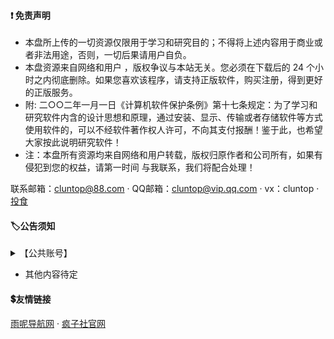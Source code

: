 #### ❗ 免责声明

- 本盘所上传的一切资源仅限用于学习和研究目的；不得将上述内容用于商业或者非法用途，否则，一切后果请用户自负。
- 本盘资源来自网络和用户
，版权争议与本站无关。您必须在下载后的 24 个小时之内彻底删除。如果您喜欢该程序，请支持正版软件，购买注册，得到更好的正版服务。
- 附: 二○○二年一月一日《计算机软件保护条例》第十七条规定：为了学习和研究软件内含的设计思想和原理，通过安装、显示、传输或者存储软件等方式使用软件的，可以不经软件著作权人许可，不向其支付报酬！鉴于此，也希望大家按此说明研究软件！
- 注：本盘所有资源均来自网络和用户转载，版权归原作者和公司所有，如果有侵犯到您的权益，请第一时间 与我联系，我们将配合处理！

联系邮箱：cluntop@88.com · QQ邮箱：cluntop@vip.qq.com · vx：cluntop · [投食](https://afdian.net/@cluntop)

#### 🏷公告须知

<details>
  <summary>【公共账号】</summary>

| 文件夹 | 账号密码 |
| ---- | -------- |
| 共享资源 | 账号密码：admin |

</details>

 - 其他内容待定

#### 💲友情链接

[雨呢导航网](https://www.clun.top)
·
[疯子社官网](https://www.clun.top/fzs)
